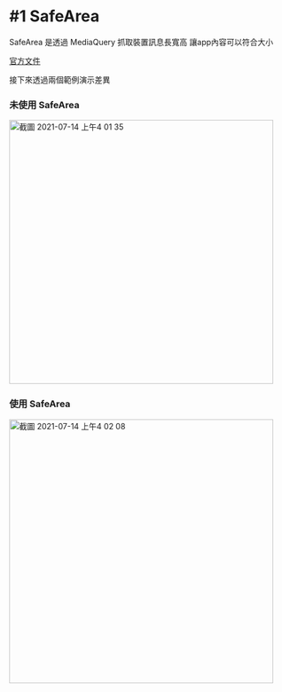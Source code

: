 # #1 SafeArea

SafeArea 是透過 MediaQuery 抓取裝置訊息長寬高 讓app內容可以符合大小

[官方文件](https://api.flutter.dev/flutter/widgets/SafeArea-class.html)

接下來透過兩個範例演示差異 

### 未使用 SafeArea
<img width="476" alt="截圖 2021-07-14 上午4 01 35" src="https://user-images.githubusercontent.com/49594697/125517820-895f444b-27ce-405e-818c-a63e850aad36.png">

### 使用 SafeArea
<img width="476" alt="截圖 2021-07-14 上午4 02 08" src="https://user-images.githubusercontent.com/49594697/125517832-b462a794-e996-454b-a29f-50864bd2dcbb.png">
